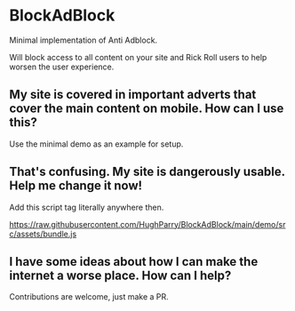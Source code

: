 # BlockAdBlock

Minimal implementation of Anti Adblock.

Will block access to all content on your site and Rick Roll users to help worsen the user experience.

## My site is covered in important adverts that cover the main content on mobile. How can I use this?

Use the minimal demo as an example for setup.

## That's confusing. My site is dangerously usable. Help me change it now!

Add this script tag literally anywhere then.

https://raw.githubusercontent.com/HughParry/BlockAdBlock/main/demo/src/assets/bundle.js

## I have some ideas about how I can make the internet a worse place. How can I help?

Contributions are welcome, just make a PR.
